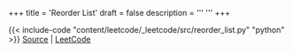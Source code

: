 +++
title = 'Reorder List'
draft = false
description =  '''
'''
+++

{{< include-code "content/leetcode/_leetcode/src/reorder_list.py" "python" >}}
[Source](https://github.com/grind-rip/leetcode/blob/master/src/reorder_list.py) | [LeetCode](https://leetcode.com/problems/reorder-list)
